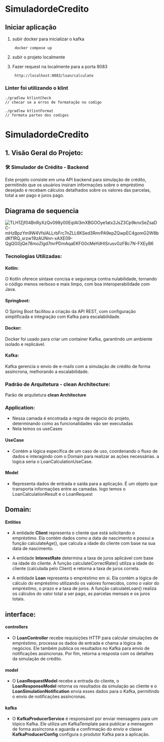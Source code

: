 # SimuladordeCredito

## Iniciar aplicação
1. subir docker para inicializar o kafka

   
        docker compose up
3. subir o projeto localmente
4. Fazer request na localmente para a porta 8083
    
        http://localhost:8083/loan/calculate
    
### Linter foi utilizando o klint
    ./gradlew ktlintCheck
    // checar se a erros de formatação no codigo 

    ./gradlew ktlintFormat 
    // formata partes dos codigos



# SimuladordeCredito

## 1. Visão Geral do Projeto:
### 🛠️ Simulador de Crédito - Backend
Este projeto consiste em uma API backend para simulação de crédito, permitindo que os usuários insiram informações sobre o empréstimo desejado e recebam cálculos detalhados sobre os valores das parcelas, total a ser pago e juros pago.


## Diagrama de sequencia

![TLH1Zjf04BnRyXzQv098y00EqIAl3mXBGOOye1atx2JsZ3Cp9knxSeZsaDC-mHzBpzYm9W4VfslALLrbFrc7nZLL6KSed3RmrPA9epZQwpEC4gomG2W8bdKf1RQ_srzw19zAUNnn-xAXE09-QgQGGjQe78moZIgd7mrPDmAqaEKFG0cMeYdHISrusvGzFBc7N-FXEyB6](https://github.com/user-attachments/assets/44e2f4ce-0f3a-4a10-acc2-1b7d2390b2e5)


### Tecnologias Utilizadas:
#### Kotlin:
O Kotlin oferece sintaxe concisa e segurança contra nulabilidade, tornando o código menos verboso e mais limpo, com boa interoperabilidade com Java.

#### Springboot:
O Spring Boot facilitou a criação da API REST, com configuração simplificada e integração com Kafka para escalabilidade.

#### Docker:
Docker foi usado para criar um container Kafka, garantindo um ambiente isolado e replicável.

#### Kafka:
Kafka gerencia o envio de e-mails com a simulação de crédito de forma assíncrona, melhorando a escalabilidade.

### Padrão de Arquitetura - clean Architecture:
Parão de arquitetura **clean Architecture** 

### Application:
*    Nessa camada é encotrada a regra de negocio do projeto, determinando como as funcionalidades vão ser executadas
*    Nela temos os useCases
  ####  UseCase
*    Contém a lógica específica de um caso de uso, coordenando o fluxo de dados e interagindo com o Domain para realizar as ações necessárias. a logica seria o LoanCalculationUseCase.
####   Model
*    Representa dados de entrada e saída para a aplicação. É um objeto que transporta informações entre as camadas. logo temos o LoanCalculationResult e o LoanRequest 



## Domain:
####   Entities
*    A entidade **Client** representa o cliente que está solicitando o empréstimo. Ela contém dados como a data de nascimento e possui a função calculateAge(), que calcula a idade do cliente com base na sua data de nascimento.

*    A entidade **InterestRate** determina a taxa de juros aplicável com base na idade do cliente. A função calculateCorrectRate() utiliza a idade do cliente (calculada pelo Client) e retorna a taxa de juros correta.

*    A entidade **Loan** representa o empréstimo em si. Ela contém a lógica de cálculo do empréstimo utilizando os valores fornecidos, como o valor do empréstimo, o prazo e a taxa de juros. A função calculateLoan() realiza os cálculos do valor total a ser pago, as parcelas mensais e os juros totais.

## interface:
#### controllers
* O **LoanController** recebe requisições HTTP para calcular simulações de empréstimo, processa os dados de entrada e chama a lógica de negócios. Ele também publica os resultados no Kafka para envio de notificações assíncronas. Por fim, retorna a resposta com os detalhes da simulação de crédito.
#### model
*  O **LoanRequestModel** recebe a entrada do cliente, o **LoanResponseModel** retorna os resultados da simulação ao cliente e o **LoanSimulationNotification** envia esses dados para o Kafka, permitindo o envio de notificações assíncronas.
#### kafka
* O **KafkaProducerService** é responsável por enviar mensagens para um tópico Kafka. Ele utiliza um KafkaTemplate para publicar a mensagem de forma assíncrona e aguarda a confirmação do envio e classe **KafkaProducerConfig** configura o produtor Kafka para a aplicação.
